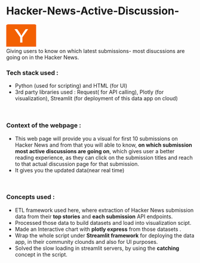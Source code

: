 # Hacker-News-Active-Discussion-
<img src="https://github.com/arghanilhub/Hacker-News-Active-Discussion-/blob/main/hc.png" alt="Y combinator"
 style="width:80px;height:60px;">  
Giving users to know on which latest submissions- most disucssions are going on in the Hacker News. 
<br />

### Tech stack used : 
* Python (used for scripting) and HTML (for UI) <br /> 
* 3rd party libraries used : Request( for API calling), Plotly (for visualization), Streamlit (for deployment of this data app on cloud) 
<br />

### Context of the webpage : 
* This web page will provide you a visual for first 10 submissions on Hacker News and from that you will able to know, **on which submission most active discussions are going on**, which gives user a better reading experience, as they can click on the submission titles and reach to that actual discussion page for that submission. <br />
* It gives you the updated data(near real time)
<br />

 ### Concepts used : 
 * ETL framework used here, where extraction of Hacker News submission data from their **top stories** and **each submission** API endpoints. <br />
 * Processed those data to build datasets and load into visualization scipt. <br />
 * Made an Interactive chart with **plotly express** from those datasets . <br /> 
 * Wrap the whole script under **Streamlit framework** for deploying the data app, in their community clounds and also for UI purposes. <br />
 * Solved the slow loading in streamlit servers, by using the **catching** concept in the script. 
  
